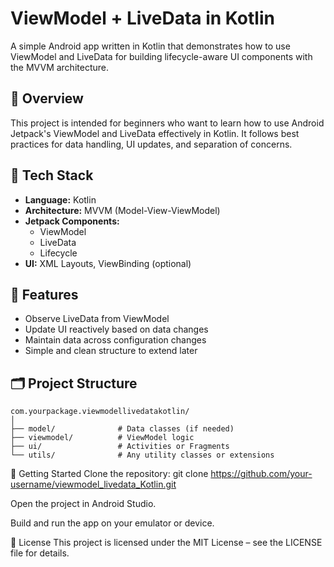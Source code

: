 # ViewModel + LiveData in Kotlin

A simple Android app written in Kotlin that demonstrates how to use ViewModel and LiveData for building lifecycle-aware UI components with the MVVM architecture.

## 🎯 Overview

This project is intended for beginners who want to learn how to use Android Jetpack's ViewModel and LiveData effectively in Kotlin. It follows best practices for data handling, UI updates, and separation of concerns.

## 🧰 Tech Stack

- **Language:** Kotlin
- **Architecture:** MVVM (Model-View-ViewModel)
- **Jetpack Components:**
  - ViewModel
  - LiveData
  - Lifecycle
- **UI:** XML Layouts, ViewBinding (optional)

## 🧪 Features

- Observe LiveData from ViewModel
- Update UI reactively based on data changes
- Maintain data across configuration changes
- Simple and clean structure to extend later

## 🗂️ Project Structure

```text
com.yourpackage.viewmodellivedatakotlin/
│
├── model/              # Data classes (if needed)
├── viewmodel/          # ViewModel logic
├── ui/                 # Activities or Fragments
└── utils/              # Any utility classes or extensions

```
🚀 Getting Started
Clone the repository:
git clone https://github.com/your-username/viewmodel_livedata_Kotlin.git

Open the project in Android Studio.

Build and run the app on your emulator or device.

📄 License
This project is licensed under the MIT License – see the LICENSE file for details.

